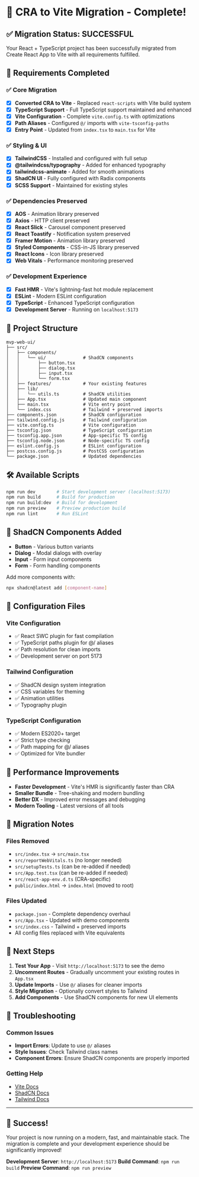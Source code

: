 # 🚀 CRA to Vite Migration - Complete!

## ✅ Migration Status: SUCCESSFUL

Your React + TypeScript project has been successfully migrated from Create React App to Vite with all requirements fulfilled.

## 🎯 Requirements Completed

### ✅ Core Migration
- [x] **Converted CRA to Vite** - Replaced `react-scripts` with Vite build system
- [x] **TypeScript Support** - Full TypeScript support maintained and enhanced
- [x] **Vite Configuration** - Complete `vite.config.ts` with optimizations
- [x] **Path Aliases** - Configured `@/` imports with `vite-tsconfig-paths`
- [x] **Entry Point** - Updated from `index.tsx` to `main.tsx` for Vite

### ✅ Styling & UI
- [x] **TailwindCSS** - Installed and configured with full setup
- [x] **@tailwindcss/typography** - Added for enhanced typography
- [x] **tailwindcss-animate** - Added for smooth animations
- [x] **ShadCN UI** - Fully configured with Radix components
- [x] **SCSS Support** - Maintained for existing styles

### ✅ Dependencies Preserved
- [x] **AOS** - Animation library preserved
- [x] **Axios** - HTTP client preserved
- [x] **React Slick** - Carousel component preserved
- [x] **React Toastify** - Notification system preserved
- [x] **Framer Motion** - Animation library preserved
- [x] **Styled Components** - CSS-in-JS library preserved
- [x] **React Icons** - Icon library preserved
- [x] **Web Vitals** - Performance monitoring preserved

### ✅ Development Experience
- [x] **Fast HMR** - Vite's lightning-fast hot module replacement
- [x] **ESLint** - Modern ESLint configuration
- [x] **TypeScript** - Enhanced TypeScript configuration
- [x] **Development Server** - Running on `localhost:5173`

## 📁 Project Structure

```
mvp-web-ui/
├── src/
│   ├── components/
│   │   └── ui/              # ShadCN components
│   │       ├── button.tsx
│   │       ├── dialog.tsx
│   │       ├── input.tsx
│   │       └── form.tsx
│   ├── features/            # Your existing features
│   ├── lib/
│   │   └── utils.ts         # ShadCN utilities
│   ├── App.tsx              # Updated main component
│   ├── main.tsx             # Vite entry point
│   └── index.css            # Tailwind + preserved imports
├── components.json          # ShadCN configuration
├── tailwind.config.js       # Tailwind configuration
├── vite.config.ts           # Vite configuration
├── tsconfig.json            # TypeScript configuration
├── tsconfig.app.json        # App-specific TS config
├── tsconfig.node.json       # Node-specific TS config
├── eslint.config.js         # ESLint configuration
├── postcss.config.js        # PostCSS configuration
└── package.json             # Updated dependencies
```

## 🛠 Available Scripts

```bash
npm run dev        # Start development server (localhost:5173)
npm run build      # Build for production
npm run build:dev  # Build for development
npm run preview    # Preview production build
npm run lint       # Run ESLint
```

## 🎨 ShadCN Components Added

- **Button** - Various button variants
- **Dialog** - Modal dialogs with overlay
- **Input** - Form input components
- **Form** - Form handling components

Add more components with:
```bash
npx shadcn@latest add [component-name]
```

## 🔧 Configuration Files

### Vite Configuration
- ✅ React SWC plugin for fast compilation
- ✅ TypeScript paths plugin for @/ aliases
- ✅ Path resolution for clean imports
- ✅ Development server on port 5173

### Tailwind Configuration
- ✅ ShadCN design system integration
- ✅ CSS variables for theming
- ✅ Animation utilities
- ✅ Typography plugin

### TypeScript Configuration
- ✅ Modern ES2020+ target
- ✅ Strict type checking
- ✅ Path mapping for @/ aliases
- ✅ Optimized for Vite bundler

## 🚀 Performance Improvements

- **Faster Development** - Vite's HMR is significantly faster than CRA
- **Smaller Bundle** - Tree-shaking and modern bundling
- **Better DX** - Improved error messages and debugging
- **Modern Tooling** - Latest versions of all tools

## 🔄 Migration Notes

### Files Removed
- `src/index.tsx` → `src/main.tsx`
- `src/reportWebVitals.ts` (no longer needed)
- `src/setupTests.ts` (can be re-added if needed)
- `src/App.test.tsx` (can be re-added if needed)
- `src/react-app-env.d.ts` (CRA-specific)
- `public/index.html` → `index.html` (moved to root)

### Files Updated
- `package.json` - Complete dependency overhaul
- `src/App.tsx` - Updated with demo components
- `src/index.css` - Tailwind + preserved imports
- All config files replaced with Vite equivalents

## 🎯 Next Steps

1. **Test Your App** - Visit `http://localhost:5173` to see the demo
2. **Uncomment Routes** - Gradually uncomment your existing routes in `App.tsx`
3. **Update Imports** - Use `@/` aliases for cleaner imports
4. **Style Migration** - Optionally convert styles to Tailwind
5. **Add Components** - Use ShadCN components for new UI elements

## 🐛 Troubleshooting

### Common Issues
- **Import Errors**: Update to use `@/` aliases
- **Style Issues**: Check Tailwind class names
- **Component Errors**: Ensure ShadCN components are properly imported

### Getting Help
- [Vite Docs](https://vitejs.dev/)
- [ShadCN Docs](https://ui.shadcn.com/)
- [Tailwind Docs](https://tailwindcss.com/)

---

## 🎉 Success!

Your project is now running on a modern, fast, and maintainable stack. The migration is complete and your development experience should be significantly improved!

**Development Server**: `http://localhost:5173`
**Build Command**: `npm run build`
**Preview Command**: `npm run preview` 